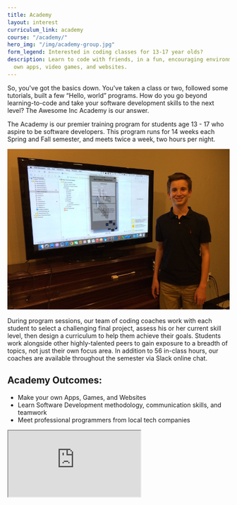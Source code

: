 ```yaml
---
title: Academy
layout: interest
curriculum_link: academy
course: "/academy/"
hero_img: "/img/academy-group.jpg"
form_legend: Interested in coding classes for 13-17 year olds?
description: Learn to code with friends, in a fun, encouraging environment. Make your
  own apps, video games, and websites.
---
```


So, you've got the basics down. You've taken a class or two, followed some tutorials, built a few “Hello, world” programs. How do you go beyond learning-to-code and take your software development skills to the next level? The Awesome Inc Academy is our answer.

The Academy is our premier training program for students age 13 - 17 who aspire to be software developers. This program runs for 14 weeks each Spring and Fall semester, and meets twice a week, two hours per night.

<img alt="Student with iPhone app project at Awesome Inc Academy" src="/img/academy-student.jpg" class="img-responsive">

During program sessions, our team of coding coaches work with each student to select a challenging final project, assess his or her current skill level, then design a curriculum to help them achieve their goals. Students work alongside other highly-talented peers to gain exposure to a breadth of topics, not just their own focus area. In addition to 56 in-class hours, our coaches are available throughout the semester via Slack online chat.

## Academy Outcomes:

*   Make your own Apps, Games, and Websites
*   Learn Software Development methodology, communication skills, and teamwork
*   Meet professional programmers from local tech companies

<div class="embed-responsive embed-responsive-16by9"><iframe class="embed-responsive-item" src="https://www.youtube.com/embed/kSqzDzU-Bxo"></iframe></div>

